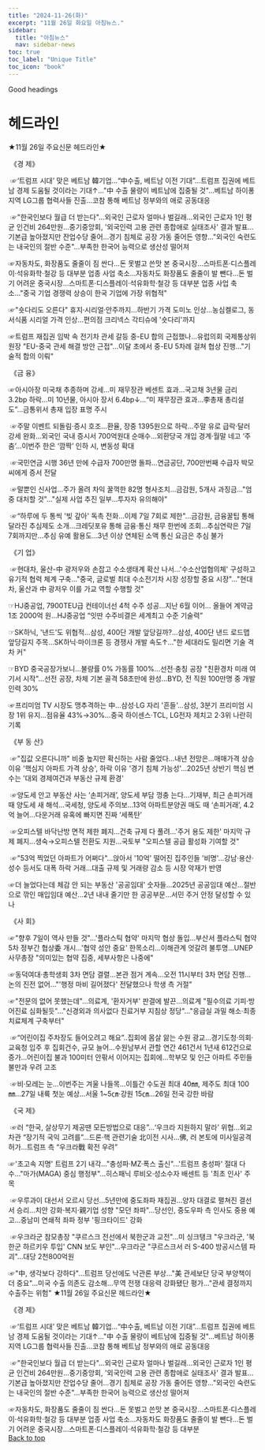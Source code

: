 ```yaml
---
title: "2024-11-26(화)"
excerpt: "11월 26일 화요일 아침뉴스."
sidebar:
  title: "아침뉴스"
  nav: sidebar-news
toc: true
toc_label: "Unique Title"
toc_icon: "book"
---
```


Good headings

# 헤드라인
★11월 26일 주요신문 헤드라인★

​
《경  제》

​
☞‘트럼프 시대’ 맞은 베트남 韓기업…“中수출, 베트남 이전 기대”...트럼프 집권에 베트남 경제 도움될 것이라는 기대↑..."中 수출 물량이 베트남에 집중될 것"...베트남 하이퐁 지역 LG그룹 협력사들 진출…코참 통해 베트남 정부와의 애로 공동대응

​
☞"한국인보다 월급 더 받는다"…외국인 근로자 얼마나 벌길래...외국인 근로자 1인 평균 인건비 264만원...중기중앙회, '외국인력 고용 관련 종합애로 실태조사' 결과 발표...기본급 높아졌지만 잔업수당 줄어...경기 침체로 공장 가동 줄어든 영향..."외국인 숙련도는 내국인의 절반 수준"...부족한 한국어 능력으로 생산성 떨어져


☞자동차도, 화장품도 줄줄이 짐 싼다…돈 못벌고 쓴맛 본 중국시장...스마트폰·디스플레이·석유화학·철강 등 대부분 업종 사업 축소...자동차도 화장품도 줄줄이 발 뺀다…돈 벌기 어려운 중국시장...스마트폰·디스플레이·석유화학·철강 등 대부분 업종 사업 축소..."중국 기업 경쟁력 상승이 한국 기업에 가장 위협적"


☞"숏다리도 오른다" 휴지·시리얼·안주까지…하반기 가격 도미노 인상...농심켈로그, 동서식품 시리얼 가격 인상...편의점 크리넥스 각티슈에 '숏다리'까지


☞트럼프 재집권 임박 속 전기차 관세 갈등 중-EU 합의 근접했나...유럽의회 국제통상위원장 "EU-중국 관세 해결 방안 근접"...이달 초에서 중-EU 5차례 걸쳐 협상 진행…"기술적 합의 이뤄"

​
《금  융》


☞아시아장 미국채 추종하며 강세…미 재무장관 베센트 효과...국고채 3년물 금리 3.2bp 하락...미 10년물, 아시아 장서 6.4bp↓...“미 재무장관 효과…李총재 총리설도”...금통위서 총재 입장 표명 주시

​
☞주말 이벤트 되돌림·증시 호조…환율, 장중 1395원으로 하락...주말 유로 급락·달러 강세 완화...외국인 국내 증시서 700억원대 순매수...외환당국 개입 경계·월말 네고 ‘주춤’...이번주 한은 ‘깜짝’ 인하 시, 변동성 확대

​
☞국민연금 시행 36년 만에 수급자 700만명 돌파...연금공단, 700만번째 수급자 박모씨에게 증서 전달

​
☞말뿐인 신사업…주가 올려 차익 꿀꺽한 82명 형사조치...금감원, 5개사 과징금…"엄중 대처할 것"..."실제 사업 추진 일부…투자자 유의해야"

​
☞“하루에 두 통씩 '빚 갚아' 독촉 전화...이제 7일 7회로 제한"...금감원, 금융꿀팁 통해 달라진 추심제도 소개...크레딧포유 통해 금융·통신 채무 한번에 조회...추심연락은 7일 7회까지만...추심 유예 활용도...3년 이상 연체된 소액 통신 요금은 추심 불가

​
《기  업》

​
☞현대차, 울산-中 광저우와 손잡고 수소생태계 확산 나서...'수소산업협의체' 구성하고 유기적 협력 체계 구축..."중국, 글로벌 최대 수소전기차 시장 성장할 중요 시장"..."현대차, 울산과 中 광저우 이를 가교 역할 수행할 것"


☞HJ중공업, 7900TEU급 컨테이너선 4척 수주 성공...지난 6월 이어… 올들어 계약금 1조 2000억 원...HJ중공업 “잇딴 수주비결은 세계최고 수준 기술력”


☞SK하닉, '낸드'도 위협적…삼성, 400단 개발 앞당길까?...삼성, 400단 낸드 로드맵 앞당길지 주목...SK하닉·마이크론 등 경쟁사 개발 속도↑..."한 세대라도 밀리면 기술 격차 커"


☞BYD 중국공장가보니...불량률 0% 가동률 100%...선전·충칭 공장 "친환경차 미래 여기서 시작"...선전 공장, 차체 기본 골격 58초만에 완성...BYD, 전 직원 100만명 중 개발인력 30%


☞프리미엄 TV 시장도 맹추격하는 中…삼성·LG 자리 '흔들'...삼성, 3분기 프리미엄 시장 1위 유지…점유율 43%→30%...중국 하이센스·TCL, LG전자 제치고 2·3위 나란히 기록

​
《부 동 산》

​
☞"집값 오른다니까" 비중 높지만 확신하는 사람 줄었다…내년 전망은...매매가격 상승 이유 '핵심지 아파트 가격 상승', 하락 이유 '경기 침체 가능성'...2025년 상반기 핵심 변수는 '대외 경제여건과 부동산 규제 환경'

​
☞양도세 안고 부동산 사는 ‘손피거래’, 양도세 부담 껑충 는다...기재부, 최근 손피거래 때 양도세 새 해석...국세청, 양도세 주의보...13억 아파트분양권 매도 때 ‘손피거래’, 4.2억 늘어...다운거래 유혹에 빠지면 진짜 ‘세폭탄’

​
☞오피스텔 바닥난방 면적 제한 폐지…건축 규제 다 풀려...'주거 용도 제한' 마지막 규제 폐지...생숙→오피스텔 전환도 지원...국토부 "오피스텔 공급 활성화 기여할 것"

​
☞"53억 찍었던 아파트가 어쩌다"…앉아서 '10억' 떨어진 집주인들 '비명'...강남·용산·성수 등서도 대폭 하락 거래...대출 규제 및 거래량 감소 등 시장 악재가 반영


☞더 늘었다는데 체감 안 되는 부동산 '공공임대' 숫자들...2025년 공공임대 예산...절반으로 깎인 매입임대 예산...2년 내내 줄기만 한 공공부문...서민 주거 안정 달성할 수 있나

​
《사  회》


☞"향후 7일이 역사 만들 것"…'플라스틱 협약' 마지막 협상 돌입...부산서 플라스틱 협약 5차 정부간 협상委 개시…'협약 성안 중요' 한목소리...이해관계 엇갈려 불투명…UNEP 사무총장 "의미있는 협약 집중, 세부사항은 나중에"


☞동덕여대·총학생회 3차 면담 결렬…본관 점거 계속...오전 11시부터 3차 면담 진행…논의 진전 없어..."'행정 마비 길어졌다' 전달했으나 학생 측 거절"


☞"전문의 없어 못했는데"…의료계, '환자거부' 판결에 발끈...의료계 "필수의료 기피·방어진료 심화될듯"..."신경외과 의사없다 진료거부 지침상 정당"..."응급실 과밀 해소·최종치료체계 구축부터"

​
☞“어린이집 주차장도 들어오려고 해요”..집회에 몸살 앓는 수원 광교...경기도청·의회·교육청 입주 후 집회건수, 규모 늘어...수원남부서 관할 연간 461건서 1년새 612건으로 증가...어린이집 불과 100미터 안팎서 이어지는 집회에...학부모 및 인근 아파트 주민들 불만과 우려 고조

​
☞비·모레는 눈…이번주는 겨울 나들목...이틀간 수도권 최대 40㎜, 제주도 최대 100㎜...27일 내륙 첫눈 예상…서울 1~5㎝·강원 15㎝…26일 전국 강한 바람

​
《국  제》

​
☞러 “한국, 살상무기 제공땐 모든방법으로 대응”...‘우크라 지원하지 말라’ 위협...외교차관 “장기적 국익 고려를”...드론·핵 관련기술 北이전 시사...佛, 러 본토에 미사일공격 허가...트럼프 측 “우크라戰 확전 우려”


☞'초고속 지명' 트럼프 2기 내각…"충성파·MZ·폭스 출신"...'트럼프 충성파' 절대 다수…"마가(MAGA) 중심 행정부"...히스패닉 루비오·성소수자 배센트 등 '최초 인사' 주목

​
☞우루과이 대선서 오르시 당선…5년만에 중도좌파 재집권...양자 대결로 펼쳐진 결선서 승리…치안 강화·복지·親기업 성향 "모던 좌파"...당선인, 중도우파 측 인사도 중용 예고…중남미 연쇄적 좌파 정부 '핑크타이드' 강화

​
☞우크라군 참모총장 "쿠르스크 전선에서 북한군과 교전"...미 싱크탱크 "우크라군, '북한군 하르키우 투입' CNN 보도 부인"...우크라군 "쿠르스크서 러 S-400 방공시스템 파괴"…대당 2천800억원


☞"中, 생각보다 강하다"…트럼프 당선에도 낙관론 부상..."美 관세보단 당국 부양책이 더 중요"...미국 수출 의존도 감소해...무역 전쟁 대응력 강화됐단 평가..."관세 결정까지 수출주는 위험"
★11월 26일 주요신문 헤드라인★

​
《경  제》

​
☞‘트럼프 시대’ 맞은 베트남 韓기업…“中수출, 베트남 이전 기대”...트럼프 집권에 베트남 경제 도움될 것이라는 기대↑..."中 수출 물량이 베트남에 집중될 것"...베트남 하이퐁 지역 LG그룹 협력사들 진출…코참 통해 베트남 정부와의 애로 공동대응

​
☞"한국인보다 월급 더 받는다"…외국인 근로자 얼마나 벌길래...외국인 근로자 1인 평균 인건비 264만원...중기중앙회, '외국인력 고용 관련 종합애로 실태조사' 결과 발표...기본급 높아졌지만 잔업수당 줄어...경기 침체로 공장 가동 줄어든 영향..."외국인 숙련도는 내국인의 절반 수준"...부족한 한국어 능력으로 생산성 떨어져


☞자동차도, 화장품도 줄줄이 짐 싼다…돈 못벌고 쓴맛 본 중국시장...스마트폰·디스플레이·석유화학·철강 등 대부분 업종 사업 축소...자동차도 화장품도 줄줄이 발 뺀다…돈 벌기 어려운 중국시장...스마트폰·디스플레이·석유화학·철강 등 대부분
<br>
<a href="#" class="btn btn--success">Back to top</a>
<br>
